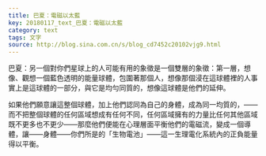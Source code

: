 ```yaml
---
title: 巴夏：電磁以太藍
key: 20180117_text_巴夏：電磁以太藍
category: text
tags: 文字
source: http://blog.sina.com.cn/s/blog_cd7452c20102vjg9.html
---
```


巴夏：另一個對你們星球上的人可能有用的象徵是一個雙層的象徵：第一層，想像、觀想一個藍色透明的能量球體，包圍著那個人，想像那個浸在這球體裡的人事實上是這球體的一部分，與它是均勻同質的，想像這球體是他們的延伸。

如果他們願意讓這整個球體，加上他們認同為自己的身體，成為同一均質的，——而不把整個球體的任何區域想成有任何不同，任何區域擁有的力量比任何其他區域既不更多也不更少——那麼他們便能在心理層面平衡他們的電磁流，變成一個導體，讓——身體——你們所是的「生物電池」——這一生理電化系統內的正負能量得以平衡。
